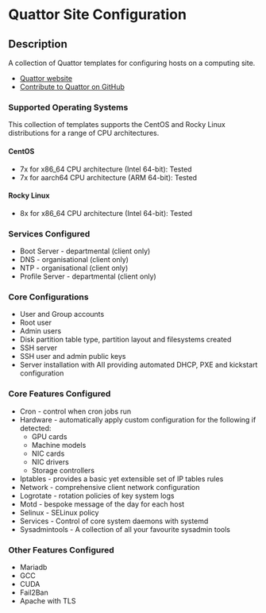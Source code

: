 # Quattor Site Configuration

## Description
A collection of Quattor templates for configuring hosts on a computing site.

- [Quattor website](https://www.quattor.org)
- [Contribute to Quattor on GitHub](https://github.com/quattor)

### Supported Operating Systems

This collection of templates supports the CentOS and Rocky Linux distributions for a range of CPU architectures.

#### CentOS
- 7x for x86_64 CPU architecture (Intel 64-bit): Tested
- 7x for aarch64 CPU architecture (ARM 64-bit): Tested

#### Rocky Linux
- 8x for x86_64 CPU architecture (Intel 64-bit): Tested

### Services Configured

- Boot Server - departmental (client only)
- DNS - organisational (client only)
- NTP - organisational (client only)
- Profile Server - departmental (client only)

### Core Configurations

- User and Group accounts
- Root user
- Admin users
- Disk partition table type, partition layout and filesystems created
- SSH server
- SSH user and admin public keys
- Server installation with AII providing automated DHCP, PXE and kickstart configuration

### Core Features Configured

- Cron - control when cron jobs run
- Hardware - automatically apply custom configuration for the following if detected:
    - GPU cards
    - Machine models
    - NIC cards
    - NIC drivers
    - Storage controllers
- Iptables - provides a basic yet extensible set of IP tables rules
- Network - comprehensive client network configuration
- Logrotate - rotation policies of key system logs
- Motd - bespoke message of the day for each host
- Selinux - SELinux policy
- Services - Control of core system daemons with systemd
- Sysadmintools - A collection of all your favourite sysadmin tools

### Other Features Configured

- Mariadb
- GCC
- CUDA
- Fail2Ban
- Apache with TLS
